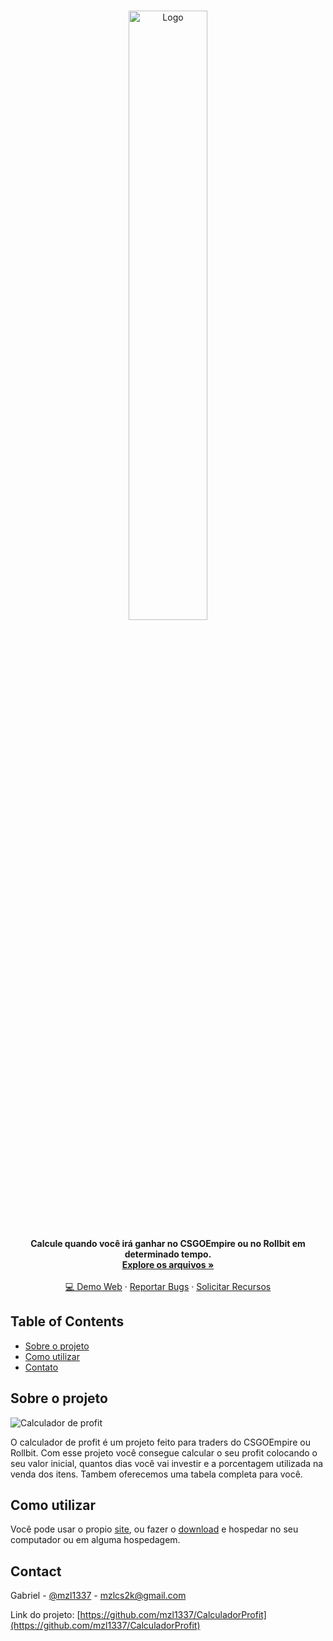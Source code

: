 
<!-- PROJECT LOGO -->
<br />
<p align="center">
  <a href="https://github.com/othneildrew/Best-README-Template">
    <img src="https://i.imgur.com/F8NsFsW.png" alt="Logo" width="50%">
  </a>

  <p align="center">
  <b>Calcule quando você irá ganhar no CSGOEmpire ou no Rollbit em determinado tempo.</b>
    <br />
    <a href="https://github.com/mzl1337/CalculadorProfit"><strong>Explore os arquivos »</strong></a>
    <br />
    <br />
    <a href="https://mzl1337.github.io/">💻 Demo Web</a>
    ·
    <a href="https://github.com/mzl1337/CalculadorProfit/issues">Reportar Bugs</a>
    ·
    <a href="https://github.com/mzl1337/CalculadorProfit/issues">Solicitar Recursos</a>
  </p>
</p>



<!-- TABLE OF CONTENTS -->
## Table of Contents

* [Sobre o projeto](#sobre-o-projeto)
* [Como utilizar](#como-utilizar)
* [Contato](#contato)



<!-- ABOUT THE PROJECT -->
## Sobre o projeto

![Calculador de profit](https://i.imgur.com/3HruntZ.png])

O calculador de profit é um projeto feito para traders do CSGOEmpire ou Rollbit. Com esse projeto você consegue calcular o seu profit colocando o seu valor inicial, quantos dias você vai investir e a porcentagem utilizada na venda dos itens. Tambem oferecemos uma tabela completa para você.


<!-- GETTING STARTED -->
## Como utilizar

Você pode usar o propio <a href="https://mzl1337.github.io/">site</a>, ou fazer o <a href="https://github.com/mzl1337/CalculadorProfit/archive/master.zip">download</a> e hospedar no seu computador ou em alguma hospedagem.


<!-- CONTACT -->
## Contact

Gabriel - [@mzl1337](https://twitter.com/mzl1337) - mzlcs2k@gmail.com

Link do projeto: [https://github.com/mzl1337/CalculadorProfit](https://github.com/mzl1337/CalculadorProfit)



<!-- MARKDOWN LINKS & IMAGES -->
<!-- https://www.markdownguide.org/basic-syntax/#reference-style-links -->
[contributors-shield]: https://img.shields.io/github/contributors/othneildrew/Best-README-Template.svg?style=flat-square
[contributors-url]: https://github.com/othneildrew/Best-README-Template/graphs/contributors
[forks-shield]: https://img.shields.io/github/forks/othneildrew/Best-README-Template.svg?style=flat-square
[forks-url]: https://github.com/othneildrew/Best-README-Template/network/members
[stars-shield]: https://img.shields.io/github/stars/othneildrew/Best-README-Template.svg?style=flat-square
[stars-url]: https://github.com/othneildrew/Best-README-Template/stargazers
[issues-shield]: https://img.shields.io/github/issues/othneildrew/Best-README-Template.svg?style=flat-square
[issues-url]: https://github.com/othneildrew/Best-README-Template/issues
[license-shield]: https://img.shields.io/github/license/othneildrew/Best-README-Template.svg?style=flat-square
[license-url]: https://github.com/othneildrew/Best-README-Template/blob/master/LICENSE.txt
[linkedin-shield]: https://img.shields.io/badge/-LinkedIn-black.svg?style=flat-square&logo=linkedin&colorB=555
[linkedin-url]: https://linkedin.com/in/othneildrew
[product-screenshot]: images/screenshot.png
